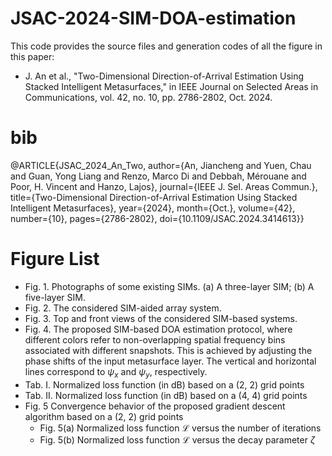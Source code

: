 # JSAC-2024-SIM-DOA-estimation

This code provides the source files and generation codes of all the figure in this paper:
* J. An et al., "Two-Dimensional Direction-of-Arrival Estimation Using Stacked Intelligent Metasurfaces," in IEEE Journal on Selected Areas in Communications, vol. 42, no. 10, pp. 2786-2802, Oct. 2024.

# bib
@ARTICLE{JSAC_2024_An_Two,
  author={An, Jiancheng and Yuen, Chau and Guan, Yong Liang and Renzo, Marco Di and Debbah, Mérouane and Poor, H. Vincent and Hanzo, Lajos},
  journal={IEEE J. Sel. Areas Commun.}, 
  title={Two-Dimensional Direction-of-Arrival Estimation Using Stacked Intelligent Metasurfaces}, 
  year={2024},
  month={Oct.},
  volume={42},
  number={10},
  pages={2786-2802},
  doi={10.1109/JSAC.2024.3414613}}

# Figure List
* Fig. 1. Photographs of some existing SIMs. (a) A three-layer SIM; (b) A five-layer SIM.
* Fig. 2. The considered SIM-aided array system.
* Fig. 3. Top and front views of the considered SIM-based systems.
* Fig. 4. The proposed SIM-based DOA estimation protocol, where different colors refer to non-overlapping spatial frequency bins associated with different snapshots. This is achieved by adjusting the phase shifts of the input metasurface layer. The vertical and horizontal lines correspond to $\psi_x$ and $\psi_y$, respectively.
* Tab. I. Normalized loss function (in dB) based on a (2, 2) grid points
* Tab. II. Normalized loss function (in dB) based on a (4, 4) grid points
* Fig. 5 Convergence behavior of the proposed gradient descent algorithm based on a (2, 2) grid points
  * Fig. 5(a) Normalized loss function $\mathcal{L}$ versus the number of iterations
  * Fig. 5(b) Normalized loss function $\mathcal{L}$ versus the decay parameter $\zeta$